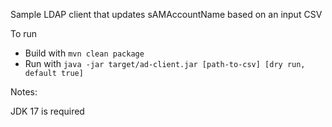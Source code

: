 Sample LDAP client that updates sAMAccountName based on an input CSV

To run

* Build with  `mvn clean package`
* Run with `java -jar target/ad-client.jar [path-to-csv] [dry run, default true]`


Notes:

JDK 17 is required
